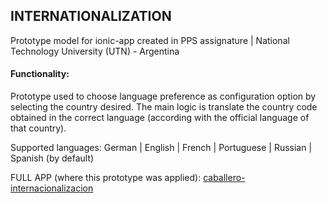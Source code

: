## INTERNATIONALIZATION

Prototype model for ionic-app created in PPS assignature | National Technology University (UTN) - Argentina

#### Functionality:
Prototype used to choose language preference as configuration option by selecting the country desired. The main logic is translate the country code obtained in the correct language (according with the official language of that country).

Supported languages: German | English | French | Portuguese | Russian | Spanish (by default)

FULL APP (where this prototype was applied): [caballero-internacionalizacion](https://github.com/lucasbonanni/TP_PPS_2018/tree/caballero-internacionalizacion)

